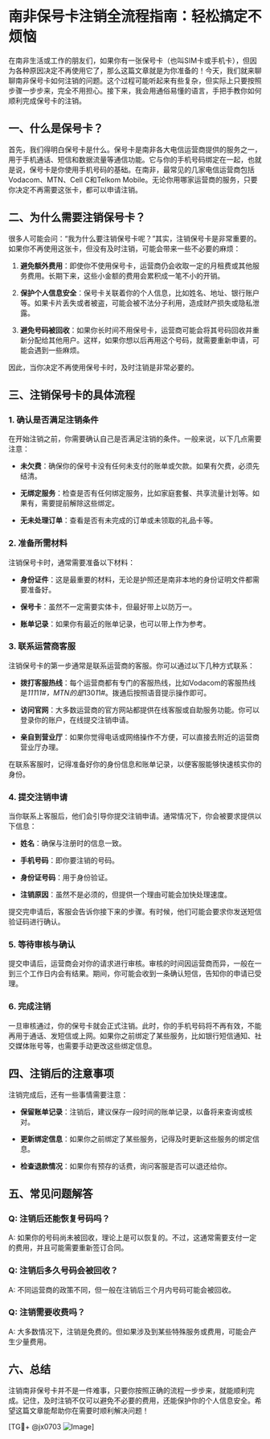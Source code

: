 # 南非保号卡注销全流程指南：轻松搞定不烦恼

在南非生活或工作的朋友们，如果你有一张保号卡（也叫SIM卡或手机卡），但因为各种原因决定不再使用它了，那么这篇文章就是为你准备的！今天，我们就来聊聊南非保号卡如何注销的问题。这个过程可能听起来有些复杂，但实际上只要按照步骤一步步来，完全不用担心。接下来，我会用通俗易懂的语言，手把手教你如何顺利完成保号卡的注销。

## 一、什么是保号卡？

首先，我们得明白保号卡是什么。保号卡是南非各大电信运营商提供的服务之一，用于手机通话、短信和数据流量等通信功能。它与你的手机号码绑定在一起，也就是说，保号卡是你使用手机号码的基础。在南非，最常见的几家电信运营商包括Vodacom、MTN、Cell C和Telkom Mobile。无论你用哪家运营商的服务，只要你决定不再需要这张卡，都可以申请注销。

## 二、为什么需要注销保号卡？

很多人可能会问：“我为什么要注销保号卡呢？”其实，注销保号卡是非常重要的。如果你不再使用这张卡，但没有及时注销，可能会带来一些不必要的麻烦：

1. **避免额外费用**：即使你不使用保号卡，运营商仍会收取一定的月租费或其他服务费用。长期下来，这些小金额的费用会累积成一笔不小的开销。
   
2. **保护个人信息安全**：保号卡关联着你的个人信息，比如姓名、地址、银行账户等。如果卡片丢失或者被盗，可能会被不法分子利用，造成财产损失或隐私泄露。

3. **避免号码被回收**：如果你长时间不用保号卡，运营商可能会将其号码回收并重新分配给其他用户。这样，如果你想以后再用这个号码，就需要重新申请，可能会遇到一些麻烦。

因此，当你决定不再使用保号卡时，及时注销是非常必要的。

## 三、注销保号卡的具体流程

### 1. 确认是否满足注销条件

在开始注销之前，你需要确认自己是否满足注销的条件。一般来说，以下几点需要注意：

- **未欠费**：确保你的保号卡没有任何未支付的账单或欠款。如果有欠费，必须先结清。
  
- **无绑定服务**：检查是否有任何绑定服务，比如家庭套餐、共享流量计划等。如果有，需要提前解除这些绑定。

- **无未处理订单**：查看是否有未完成的订单或未领取的礼品卡等。

### 2. 准备所需材料

注销保号卡时，通常需要准备以下材料：

- **身份证件**：这是最重要的材料，无论是护照还是南非本地的身份证明文件都需要准备好。
  
- **保号卡**：虽然不一定需要实体卡，但最好带上以防万一。

- **账单记录**：如果你有最近的账单记录，也可以带上作为参考。

### 3. 联系运营商客服

注销保号卡的第一步通常是联系运营商的客服。你可以通过以下几种方式联系：

- **拨打客服热线**：每个运营商都有专门的客服热线，比如Vodacom的客服热线是*111*1*1#，MTN的是*130*1*1#。拨通后按照语音提示操作即可。

- **访问官网**：大多数运营商的官方网站都提供在线客服或自助服务功能。你可以登录你的账户，在线提交注销申请。

- **亲自到营业厅**：如果你觉得电话或网络操作不方便，可以直接去附近的运营商营业厅办理。

在联系客服时，记得准备好你的身份信息和账单记录，以便客服能够快速核实你的身份。

### 4. 提交注销申请

当你联系上客服后，他们会引导你提交注销申请。通常情况下，你会被要求提供以下信息：

- **姓名**：确保与注册时的信息一致。
  
- **手机号码**：即你要注销的号码。

- **身份证号码**：用于身份验证。

- **注销原因**：虽然不是必须的，但提供一个理由可能会加快处理速度。

提交完申请后，客服会告诉你接下来的步骤。有时候，他们可能会要求你发送短信验证码进行确认。

### 5. 等待审核与确认

提交申请后，运营商会对你的请求进行审核。审核的时间因运营商而异，一般在一到三个工作日内会有结果。期间，你可能会收到一条确认短信，告知你的申请已受理。

### 6. 完成注销

一旦审核通过，你的保号卡就会正式注销。此时，你的手机号码将不再有效，不能再用于通话、发短信或上网。如果你之前绑定了某些服务，比如银行短信通知、社交媒体账号等，也需要手动更改这些绑定信息。

## 四、注销后的注意事项

注销完成后，还有一些事情需要注意：

- **保留账单记录**：注销后，建议保存一段时间的账单记录，以备将来查询或核对。

- **更新绑定信息**：如果你之前绑定了某些服务，记得及时更新这些服务的绑定信息。

- **检查退款情况**：如果你有预存的话费，询问客服是否可以退还给你。

## 五、常见问题解答

### Q: 注销后还能恢复号码吗？

A: 如果你的号码尚未被回收，理论上是可以恢复的。不过，这通常需要支付一定的费用，并且可能需要重新签订合同。

### Q: 注销后多久号码会被回收？

A: 不同运营商的政策不同，但一般在注销后三个月内号码可能会被回收。

### Q: 注销需要收费吗？

A: 大多数情况下，注销是免费的。但如果涉及到某些特殊服务或费用，可能会产生少量费用。

## 六、总结

注销南非保号卡并不是一件难事，只要你按照正确的流程一步步来，就能顺利完成。记住，及时注销不仅可以避免不必要的费用，还能保护你的个人信息安全。希望这篇文章能帮助你在需要时顺利解决问题！

[TG💪+ @jx0703 ![Image](https://github.com/user-attachments/assets/dbca1d08-cadb-493c-b0ec-ad6f7a83f270)]
